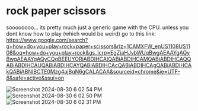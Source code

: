 # rock paper scissors

[<script async src="//jsfiddle.net/harmlesspotato/j0sam8nL/118/embed/js,html,css,result/dark/"></script>
](https://jsfiddle.net/harmlesspotato/j0sam8nL/118/)
soooooooo...
its pretty much just a generic game with the CPU.
unless you dont know how to play (which would be weird) go to this link: https://www.google.com/search?q=how+do+you+play+rock+paper+scissors&rlz=1CAMXFW_enUS1108US1108&oq=how+do+you+play+rock&gs_lcrp=EgZjaHJvbWUqBwgAEAAYgAQyBwgAEAAYgAQyCQgBEEUYORiABDIHCAIQABiABDIHCAMQABiABDIHCAQQABiABDIHCAUQABiABDIHCAYQABiABDIHCAcQABiABDIHCAgQABiABDIHCAkQABiABNIBCTE0Mzg4ajBqN6gCALACAA&sourceid=chrome&ie=UTF-8&safe=active&ssui=on


![Screenshot 2024-08-30 6 02 54 PM](https://github.com/user-attachments/assets/12da56fa-0618-40b9-9c95-d7478a4e8485)
![Screenshot 2024-08-30 6 02 50 PM](https://github.com/user-attachments/assets/87c2b316-f0a4-4250-be12-c0ac886384cd)
![Screenshot 2024-08-30 6 02 31 PM](https://github.com/user-attachments/assets/ad62e9e6-e120-4fa4-9c89-29090a6b245a)
